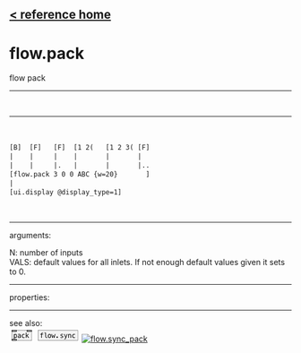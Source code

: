 [< reference home](index.html)
---

# flow.pack


flow pack

---

<br>


---


```


[B]  [F]   [F]  [1 2(   [1 2 3( [F]
|    |     |    |       |       |
|    |     |.   |       |       |..
[flow.pack 3 0 0 ABC {w=20}       ]
|
[ui.display @display_type=1]

            
```

---
arguments:

N: number of inputs<br>
VALS: default values for all inlets. If not enough default
            values given it sets to 0.<br>

---
properties:


---
see also:<br>
[![pack](img/object_pack.png)](pack.html)
[![flow.sync](img/object_flow.sync.png)](flow.sync.html)
[![flow.sync_pack](img/object_flow.sync_pack.png)](flow.sync_pack.html)
